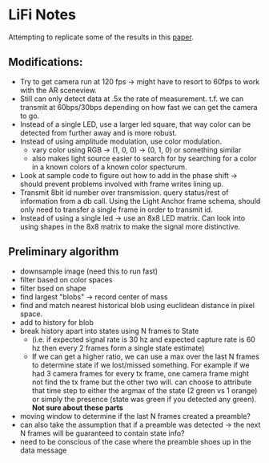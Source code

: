 # LiFi Notes


Attempting to replicate some of the results in this [paper][light_anchor_paper].


## Modifications:
- Try to get camera run at 120 fps -> might have to resort to 60fps to work with
the AR sceneview. 
- Still can only detect data at .5x the rate of measurement. t.f. we can
transmit at 60bps/30bps depending on how fast we can get the camera to go. 
- Instead of a single LED, use a larger led square, that way color can be
detected from further away and is more robust. 
- Instead of using amplitude modulation, use color modulation.
  - vary color using RGB -> (1, 0, 0) -> (0, 1, 0) or something similar 
  - also makes light source easier to search for by searching for a color in a
  known colors of a known color specturum. 
- Look at sample code to figure out how to add in the phase shift -> should
prevent problems involved with frame writes lining up. 
- Transmit 8bit id number over transmission. query status/rest of information
from a db call. Using the Light Anchor frame schema, should only need to
transfer a single frame in order to transmit id. 
- Instead of using a single led -> use an 8x8 LED matrix. Can look into using
shapes in the 8x8 matrix to make the signal more distinctive. 


## Preliminary algorithm
- downsample image (need this to run fast)
- filter based on color spaces
- filter bsed on shape
- find largest "blobs" -> record center of mass
- find and match nearest historical blob using euclidean distance in pixel space. 
- add to history for blob
- break history apart into states using N frames to State 
  - (i.e. if expected signal rate is 30 hz and expected capture rate is 60 hz
    then every 2 frames form a single state estimate)
  - If we can get a higher ratio, we can use a max over the last N frames to
  determine state if we lost/missed something. For example if we had 3 camera
  frames for every tx frame, one camera frame might not find the tx frame but
  the other two will. can choose to attribute that time step to either the
  argmax of the state (2 green vs 1 orange) or simply the presence (state was
  green if you detected any green).
**Not sure about these parts**
- moving window to determine if the last N frames created a preamble? 
- can also take the assumption that if a preamble was detected -> the next N
frames will be guaranteed to contain state info? 
- need to be conscious of the case where the preamble shoes up in the data
message







[light_anchor_paper]: https://karan-ahuja.com/assets/docs/paper/lightanchors.pdf

